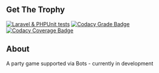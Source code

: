 ## Get The Trophy

[![Laravel & PHPUnit tests](https://github.com/brainvation/get-the-trophy/actions/workflows/laravel.yml/badge.svg)](https://github.com/brainvation/get-the-trophy/actions/workflows/laravel.yml)
[![Codacy Grade Badge](https://api.codacy.com/project/badge/Grade/0ae17ad506ed426f83595e6c54dcbef5)](https://app.codacy.com/gh/brainvation/get-the-trophy?utm_source=github.com&utm_medium=referral&utm_content=brainvation/get-the-trophy&utm_campaign=Badge_Grade_Settings)
[![Codacy Coverage Badge](https://app.codacy.com/project/badge/Coverage/f03b7ff1ce5b42238a81056da0127ea0)](https://www.codacy.com/gh/brainvation/get-the-trophy/dashboard?utm_source=github.com&utm_medium=referral&utm_content=brainvation/get-the-trophy&utm_campaign=Badge_Coverage)

## About
A party game supported via Bots - currently in development
